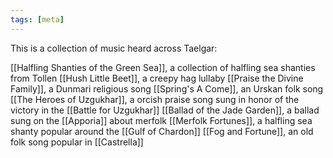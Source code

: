 ```yaml
---
tags: [meta]
---
```



This is a collection of music heard across Taelgar:

[[Halfling Shanties of the Green Sea]], a collection of halfling sea shanties from Tollen
[[Hush Little Beet]], a creepy hag lullaby
[[Praise the Divine Family]], a Dunmari religious song
[[Spring's A Come]], an Urskan folk song
[[The Heroes of Uzgukhar]], a orcish praise song sung in honor of the victory in the [[Battle for Uzgukhar]]
[[Ballad of the Jade Garden]], a ballad sung on the [[Apporia]] about merfolk
[[Merfolk Fortunes]], a halfling sea shanty popular around the [[Gulf of Chardon]]
[[Fog and Fortune]], an old folk song popular in [[Castrella]]
